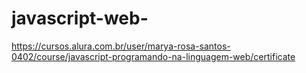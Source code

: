 # javascript-web-
https://cursos.alura.com.br/user/marya-rosa-santos-0402/course/javascript-programando-na-linguagem-web/certificate
